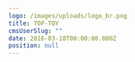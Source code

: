 ```yaml
---
logo: /images/uploads/logo_br.png
title: TOP-TOY
cmsUserSlug: ""
date: 2016-03-18T00:00:00.000Z
position: null
---
```


